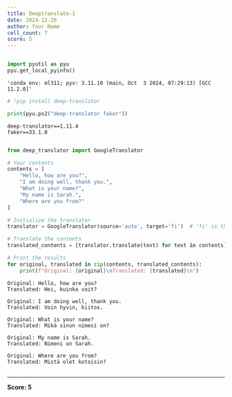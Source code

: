 ```yaml
---
title: Deeptranslate-1
date: 2024-12-26
author: Your Name
cell_count: 7
score: 5
---
```


```python

```


```python
import pyutil as pyu
pyu.get_local_pyinfo()
```




    'conda env: ml311; pyv: 3.11.10 (main, Oct  3 2024, 07:29:13) [GCC 11.2.0]'




```python
# !pip install deep-translator
```


```python
print(pyu.ps2("deep-translator faker"))
```

    deep-translator==1.11.4
    faker==33.1.0
    



```python

```


```python
from deep_translator import GoogleTranslator

# Your contents
contents = [
    "Hello, how are you?",
    "I am doing well, thank you.",
    "What is your name?",
    "My name is Sarah.",
    "Where are you from?"
]

# Initialize the translator
translator = GoogleTranslator(source='auto', target='fi')  # 'fi' is the language code for Finnish

# Translate the contents
translated_contents = [translator.translate(text) for text in contents]

# Print the results
for original, translated in zip(contents, translated_contents):
    print(f"Original: {original}\nTranslated: {translated}\n")
```

    Original: Hello, how are you?
    Translated: Hei, kuinka voit?
    
    Original: I am doing well, thank you.
    Translated: Voin hyvin, kiitos.
    
    Original: What is your name?
    Translated: Mikä sinun nimesi on?
    
    Original: My name is Sarah.
    Translated: Nimeni on Sarah.
    
    Original: Where are you from?
    Translated: Mistä olet kotoisin?
    



```python

```


---
**Score: 5**